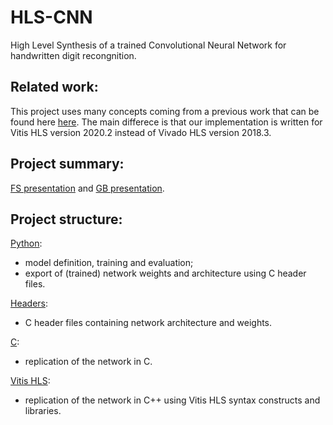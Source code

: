 # HLS-CNN
High Level Synthesis of a trained Convolutional Neural Network for handwritten digit recongnition.

## Related work:
This project uses many concepts coming from a previous work that can be found here [here](https://www.amiq.com/consulting/2018/12/14/how-to-implement-a-convolutional-neural-network-using-high-level-synthesis).
The main differece is that our implementation is written for Vitis HLS version 2020.2 instead of Vivado HLS version 2018.3.

## Project summary:

[FS presentation](/HLS-CNN-presentation-FS.pdf) and [GB presentation](HLS-CNN-presentation-GB.pdf).

## Project structure:

[Python](Code/Python):
  
-  model definition, training and evaluation;
-  export of (trained) network weights and architecture using C header files.

[Headers](Code/Headers):

-  C header files containing network architecture and weights.

[C](Code/C):

-  replication of the network in C.

[Vitis HLS](Code/Vitis-HLS):

-  replication of the network in C++ using Vitis HLS syntax constructs and libraries.
